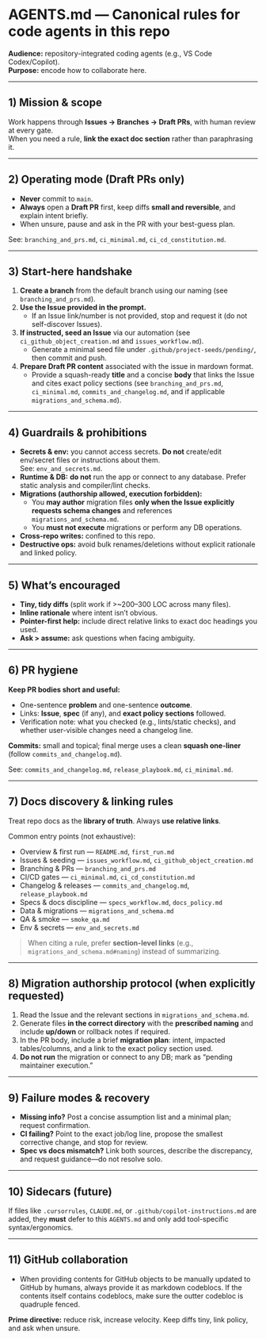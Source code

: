 # AGENTS.md — Canonical rules for code agents in this repo

**Audience:** repository-integrated coding agents (e.g., VS Code Codex/Copilot).  
**Purpose:** encode how to collaborate here.

---

## 1) Mission & scope

Work happens through **Issues → Branches → Draft PRs**, with human review at every gate.  
When you need a rule, **link the exact doc section** rather than paraphrasing it.

---

## 2) Operating mode (Draft PRs only)

- **Never** commit to `main`.
- **Always** open a **Draft PR** first, keep diffs **small and reversible**, and explain intent briefly.
- When unsure, pause and ask in the PR with your best-guess plan.

See: `branching_and_prs.md`, `ci_minimal.md`, `ci_cd_constitution.md`.

---

## 3) Start-here handshake

1. **Create a branch** from the default branch using our naming (see `branching_and_prs.md`).
2. **Use the Issue provided in the prompt.**
   - If an Issue link/number is not provided, stop and request it (do not self-discover Issues).
3. **If instructed, seed an Issue** via our automation (see `ci_github_object_creation.md` and `issues_workflow.md`).
   - Generate a minimal seed file under `.github/project-seeds/pending/`, then commit and push.
4. **Prepare Draft PR content** associated with the issue in mardown format.
   - Provide a squash-ready **title** and a concise **body** that links the Issue and cites exact policy sections (see `branching_and_prs.md`, `ci_minimal.md`, `commits_and_changelog.md`, and if applicable `migrations_and_schema.md`).

---

## 4) Guardrails & prohibitions

- **Secrets & env:** you cannot access secrets. **Do not** create/edit env/secret files or instructions about them.  
  See: `env_and_secrets.md`.
- **Runtime & DB:** **do not** run the app or connect to any database. Prefer static analysis and compiler/lint checks.
- **Migrations (authorship allowed, execution forbidden):**
  - You **may author** migration files **only when the Issue explicitly requests schema changes** and references `migrations_and_schema.md`.
  - You **must not execute** migrations or perform any DB operations.
- **Cross-repo writes:** confined to this repo.
- **Destructive ops:** avoid bulk renames/deletions without explicit rationale and linked policy.

---

## 5) What’s encouraged

- **Tiny, tidy diffs** (split work if >~200–300 LOC across many files).
- **Inline rationale** where intent isn’t obvious.
- **Pointer-first help:** include direct relative links to exact doc headings you used.
- **Ask > assume:** ask questions when facing ambiguity.

---

## 6) PR hygiene

**Keep PR bodies short and useful:**

- One-sentence **problem** and one-sentence **outcome**.
- Links: **Issue**, **spec** (if any), and **exact policy sections** followed.
- Verification note: what you checked (e.g., lints/static checks), and whether user-visible changes need a changelog line.

**Commits:** small and topical; final merge uses a clean **squash one-liner** (follow `commits_and_changelog.md`).

See: `commits_and_changelog.md`, `release_playbook.md`, `ci_minimal.md`.

---

## 7) Docs discovery & linking rules

Treat repo docs as the **library of truth**. Always **use relative links**.

Common entry points (not exhaustive):

- Overview & first run — `README.md`, `first_run.md`
- Issues & seeding — `issues_workflow.md`, `ci_github_object_creation.md`
- Branching & PRs — `branching_and_prs.md`
- CI/CD gates — `ci_minimal.md`, `ci_cd_constitution.md`
- Changelog & releases — `commits_and_changelog.md`, `release_playbook.md`
- Specs & docs discipline — `specs_workflow.md`, `docs_policy.md`
- Data & migrations — `migrations_and_schema.md`
- QA & smoke — `smoke_qa.md`
- Env & secrets — `env_and_secrets.md`

> When citing a rule, prefer **section-level links** (e.g., `migrations_and_schema.md#naming`) instead of summarizing.

---

## 8) Migration authorship protocol (when explicitly requested)

1. Read the Issue and the relevant sections in `migrations_and_schema.md`.
2. Generate files **in the correct directory** with the **prescribed naming** and include **up/down** or rollback notes if required.
3. In the PR body, include a brief **migration plan**: intent, impacted tables/columns, and a link to the exact policy section used.
4. **Do not run** the migration or connect to any DB; mark as “pending maintainer execution.”

---

## 9) Failure modes & recovery

- **Missing info?** Post a concise assumption list and a minimal plan; request confirmation.
- **CI failing?** Point to the exact job/log line, propose the smallest corrective change, and stop for review.
- **Spec vs docs mismatch?** Link both sources, describe the discrepancy, and request guidance—do not resolve solo.

---

## 10) Sidecars (future)

If files like `.cursorrules`, `CLAUDE.md`, or `.github/copilot-instructions.md` are added, they **must** defer to this `AGENTS.md` and only add tool-specific syntax/ergonomics.

---

## 11) GitHub collaboration

- When providing contents for GitHub objects to be manually updated to GitHub by humans, always provide it as markdown codeblocs. If the contents itself contains codeblocs, make sure the outter codebloc is quadruple fenced.

**Prime directive:** reduce risk, increase velocity. Keep diffs tiny, link policy, and ask when unsure.
